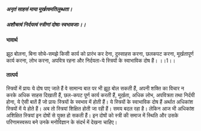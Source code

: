 ##### अनृतं साहसं माया मूर्खत्वमतिलुब्धता।
##### अशौचत्वं निर्दयत्वं स्त्रीणां दोषाः स्वभावजाः।।

#### भावार्थ

झूठ बोलना, बिना सोचे-समझे किसी कार्य को प्रारंभ कर देना, दुस्साहस करना, छलकपट करना, मूर्खतापूर्ण कार्य करना, लोभ करना, अपवित्र रहना और निर्दयता-ये स्त्रियों के स्वाभाविक दोष हैं। ।।1।।

#### तात्पर्य

स्त्रियों में प्रायः ये दोष पाए जाते हैं वे सामान्य बात पर भी झूठ बोल सकती हैं, अपनी शक्ति का विचार न करके अधिक साहस दिखाती हैं, छल-कपट पूर्ण कार्य करती हैं, मूर्खता, अधिक लोभ, अपवित्रता तथा निर्दयी होना, ये ऐसी बातें हैं जो प्रायः स्त्रियों के स्वभाव में होती हैं। ये स्त्रियों के स्वाभाविक दोष हैं अर्थात अधिकांश स्त्रियों में ये होते हैं। अब तो स्त्रियां शिक्षित होती जा रही हैं। समय बदल रहा है। लेकिन आज भी अधिकांश अशिक्षित स्त्रियां इन दोषों से युक्त हो सकती हैं। इन दोषों को स्त्री की समाज में स्थिति और उसके परिणामस्वरूप बने उनके मनोविज्ञान के संदर्भ में देखना चाहिए।